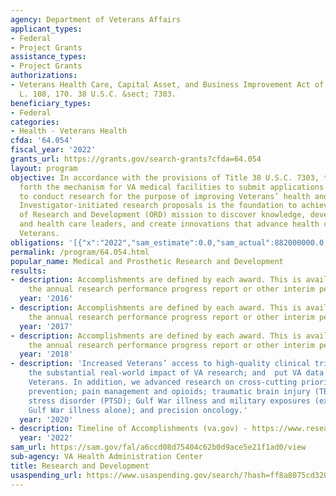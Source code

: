 ```yaml
---
agency: Department of Veterans Affairs
applicant_types:
- Federal
- Project Grants
assistance_types:
- Project Grants
authorizations:
- Veterans Health Care, Capital Asset, and Business Improvement Act of 2003. Pub.
  L. 108, 170. 38 U.S.C. &sect; 7303.
beneficiary_types:
- Federal
categories:
- Health - Veterans Health
cfda: '64.054'
fiscal_year: '2022'
grants_url: https://grants.gov/search-grants?cfda=64.054
layout: program
objective: In accordance with the provisions of Title 38 U.S.C. 7303, this part sets
  forth the mechanism for VA medical facilities to submit applications for VA employees
  to conduct research for the purpose of improving Veterans’ health and well-being.
  Investigator-initiated research proposals is the foundation to achieving the Office
  of Research and Development (ORD) mission to discover knowledge, develop VA researchers
  and health care leaders, and create innovations that advance health care for our
  Veterans.
obligations: '[{"x":"2022","sam_estimate":0.0,"sam_actual":882000000.0,"usa_spending_actual":15369.679999999993},{"x":"2023","sam_estimate":916000000.0,"sam_actual":0.0,"usa_spending_actual":71808.19},{"x":"2024","sam_estimate":938000000.0,"sam_actual":0.0,"usa_spending_actual":-15752.230000000001}]'
permalink: /program/64.054.html
popular_name: Medical and Prosthetic Research and Development
results:
- description: Accomplishments are defined by each award. This is available through
    the annual research performance progress report or other interim performance report.
  year: '2016'
- description: Accomplishments are defined by each award. This is available through
    the annual research performance progress report or other interim performance report.
  year: '2017'
- description: Accomplishments are defined by each award. This is available through
    the annual research performance progress report or other interim performance report.
  year: '2018'
- description: 'Increased Veterans’ access to high-quality clinical trials; increased
    the substantial real-world impact of VA research; and  put VA data to work for
    Veterans. In addition, we advanced research on cross-cutting priorities: suicide
    prevention; pain management and opioids; traumatic brain injury (TBI); posttraumatic
    stress disorder (PTSD); Gulf War illness and military exposures (expanded from
    Gulf War illness alone); and precision oncology.'
  year: '2020'
- description: Timeline of Accomplishments (va.gov) - https://www.research.va.gov/about/history.cfm
  year: '2022'
sam_url: https://sam.gov/fal/a6ccd08d75404c62b0d9ace5e21f1ad0/view
sub-agency: VA Health Administration Center
title: Research and Development
usaspending_url: https://www.usaspending.gov/search/?hash=ff8a8075cd320ef45926b7472eec8e32
---
```

